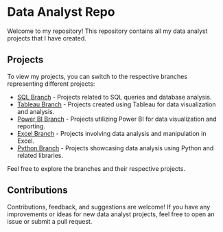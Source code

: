 # Data Analyst Repo

Welcome to my repository! This repository contains all my data analyst projects that I have created.

## Projects

To view my projects, you can switch to the respective branches representing different projects:

- [SQL Branch](https://github.com/tzjZhengJie/PersonalProject/tree/SQL) - Projects related to SQL queries and database analysis.
- [Tableau Branch](https://public.tableau.com/app/profile/tan.zheng.jie) - Projects created using Tableau for data visualization and analysis.
- [Power BI Branch](link_to_power_bi_branch) - Projects utilizing Power BI for data visualization and reporting.
- [Excel Branch](link_to_excel_branch) - Projects involving data analysis and manipulation in Excel.
- [Python Branch](link_to_python_branch) - Projects showcasing data analysis using Python and related libraries.

Feel free to explore the branches and their respective projects.

## Contributions

Contributions, feedback, and suggestions are welcome! If you have any improvements or ideas for new data analyst projects, feel free to open an issue or submit a pull request.
